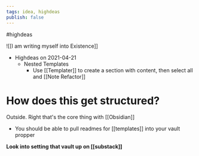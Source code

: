 ```yaml
---
tags: idea, highdeas
publish: false
---
```

#highdeas

![[I am writing myself into Existence]]
- Highdeas on 2021-04-21
	- Nested Templates
		- Use [[Templater]] to create a section with content, then select all and [[Note Refactor]]

# How does this get structured?
Outside. Right that's the core thing with [[Obsidian]]

- You should be able to pull readmes for [[templates]] into your vault propper






**Look into setting that vault up on [[substack]]**
